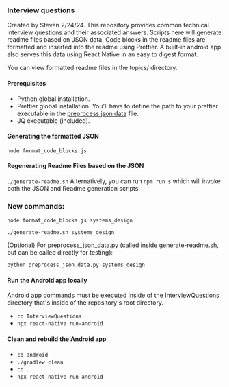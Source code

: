 ### Interview questions

Created by Steven 2/24/24. This repository provides common technical interview questions and their associated answers.
Scripts here will generate readme files based on JSON data. Code blocks in the readme files are formatted and inserted
into the readme using Prettier. A built-in android app also serves this data using React Native in an easy to digest
format.

You can view formatted readme files in the topics/ directory.

#### Prerequisites

- Python global installation.
- Prettier global installation. You'll have to define the path to your prettier executable in the
  [preprocess json data](preprocess_json_data.py) file.
- JQ executable (included).

#### Generating the formatted JSON

`node format_code_blocks.js`

#### Regenerating Readme Files based on the JSON

`./generate-readme.sh` Alternatively, you can run `npm run s` which will invoke both the JSON and Readme generation
scripts.

### New commands:

`node format_code_blocks.js systems_design`

`./generate-readme.sh systems_design`

(Optional) For preprocess_json_data.py (called inside generate-readme.sh, but can be called directly for testing):

`python preprocess_json_data.py systems_design`

#### Run the Android app locally

Android app commands must be executed inside of the InterviewQuestions directory that's inside of the repository's root
directory.

- `cd InterviewQuestions`
- `npx react-native run-android`

#### Clean and rebuild the Android app

- `cd android`
- `./gradlew clean`
- `cd ..`
- `npx react-native run-android`
